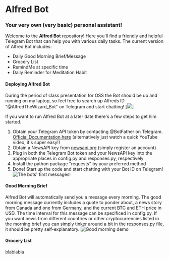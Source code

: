 # Alfred Bot
### Your very own (very basic) personal assistant!

Welcome to the **Alfred Bot** repository! Here you'll find a friendly and helpful Telegram Bot that can help you with various daily tasks. The current version of Alfred Bot includes:
- Daily Good Morning Brief/Message
- Grocery List
- RemindMe at specific time
- Daily Reminder for Meditation Habit

#### Deploying Alfred Bot
During the period of class presentation for OSS the Bot should be up and running on my laptop, so feel free to search up Alfreds ID "@AlfredTheWizard_Bot" on Telegram and start chatting!
[<img src= "https://imgur.com/FipSOL0">]

If you want to run Alfred Bot at a later date there's a few steps to get him started.
1) Obtain your Telegram API token by contacting @BotFather on Telegram. [Official Documentation here](https://core.telegram.org/bots/tutorial#obtain-your-bot-token) (alternatively just watch a quick YouTube video, it's super easy!)
2) Obtain a NewsAPI key from [newsapi.org](https://newsapi.org/) (simply register an account)
3) Plug in both the Telegram Bot token and your NewsAPI key into the appropriate places in config.py and responses.py, respectively
4) Install the python package "requests" by your preferred method
5) Done! Start up the code and start chatting with your Bot ID on Telegram! 
![The bots' first messages!](https://i.imgur.com/tRTH13p.png)


#### Good Morning Brief
Alfred Bot will automatically send you a message every morning. The good morning message currently includes a quote to ponder about, a news story from Canada and one from Germany, and the current BTC and ETH price in USD.
The time interval for this message can be specificed in config.py. If you want news from different countries or other cryptocurrencies listed in the morning brief you can simply tinker around a bit in the responses.py file, it should be pretty self-explanatory.
![Good morning demo](https://imgur.com/uwWaRkT)


#### Grocery List
blablabla
